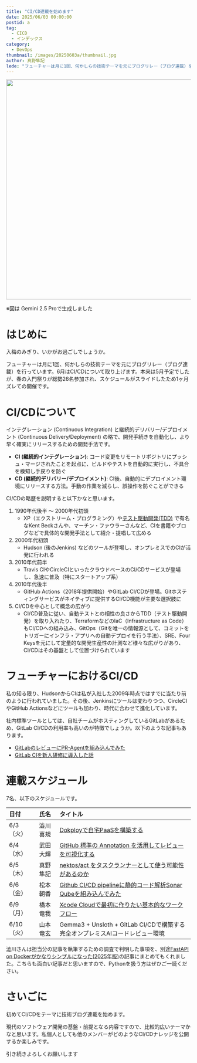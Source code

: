 ```yaml
---
title: "CI/CD連載を始めます"
date: 2025/06/03 00:00:00
postid: a
tag:
  - CICD
  - インデックス
category:
  - DevOps
thumbnail: /images/20250603a/thumbnail.jpg
author: 真野隼記
lede: "フューチャーは月に1回、何かしらの技術テーマを元にブログリレー（ブログ連載）を行っています。6月はCI/CDについて取り上げます"
---
```


<img src="/images/20250603a/top.jpg" alt="" width="600" height="600">

※図は Gemini 2.5 Proで生成しました

# はじめに

入梅のみぎり、いかがお過ごしでしょうか。

フューチャーは月に1回、何かしらの技術テーマを元にブログリレー（ブログ連載）を行っています。6月はCI/CDについて取り上げます。本来は5月予定でしたが、春の入門祭りが総勢26名参加され、スケジュールがスライドしたため1ヶ月ズレての開催です。

# CI/CDについて

インテグレーション (Continuous Integration) と継続的デリバリー/デプロイメント (Continuous Delivery/Deployment) の略で、開発手続きを自動化し、より早く確実にリリースするための開発手法です。

- **CI (継続的インテグレーション)**: コード変更をリモートリポジトリにプッシュ・マージされたことを起点に、ビルドやテストを自動的に実行し、不具合を検知し手戻りを防ぐ
- **CD (継続的デリバリー/デプロイメント)**: CI後、自動的にデプロイメント環境にリリースする方法。手動の作業を減らし、誤操作を防ぐことができる

CI/CDの略歴を説明すると以下かなと思います。

1. 1990年代後半 ～ 2000年代初頭
    - XP（エクストリーム・プログラミング）や[テスト駆動開発(TDD)](https://www.amazon.co.jp/%E3%83%86%E3%82%B9%E3%83%88%E9%A7%86%E5%8B%95%E9%96%8B%E7%99%BA-Kent-Beck/dp/4274217884) で有名なKent Beckさんや、マーチン・ファウラーさんなど、CIを書籍やブログなどで具体的な開発手法として紹介・提唱して広める
2. 2000年代初頭
    - Hudson (後のJenkins) などのツールが登場し、オンプレミスでのCIが活発に行われる
3. 2010年代前半
    - Travis CIやCircleCIといったクラウドベースのCI/CDサービスが登場し、急速に普及（特にスタートアップ系）
4. 2010年代後半
    - GitHub Actions（2018年提供開始）やGitLab CI/CDが登場。Gitホスティングサービスがネイティブに提供するCI/CD機能が主要な選択肢に
5. CI/CDを中心として概念の広がり
    - CI/CD普及に従い、自動テストとの相性の良さからTDD（テスト駆動開発）を取り入れたり、TerraformなどのIaC（Infrastructure as Code）もCI/CDへの組み込み、GitOps（Gitを唯一の情報源として、コミットをトリガーにインフラ・アプリへの自動デプロイを行う手法）、SRE、Four Keysを元にして定量的な開発生産性の計測など様々な広がりがあり、CI/CDはその基盤として位置づけられています

# フューチャーにおけるCI/CD

私の知る限り、HudsonからCIは私が入社した2009年時点ではすでに当たり前のように行われていました。その後、Jenkinsにツールは変わりつつ、CircleCIやGitHub Actionsなどにツールも加わり、時代に合わせて進化しています。

社内標準ツールとしては、自社チームがホスティングしているGitLabがあるため、GitLab CI/CDの利用率も高いのが特徴でしょうか。以下のような記事もあります。

- [GitLabのレビューにPR-Agentを組み込んでみた](/articles/20250417a/)
- [GitLab CIを新人研修に導入した話](/articles/20230306a/)

# 連載スケジュール

7名、以下のスケジュールです。

| 日付    | 氏名     | タイトル                                                   |
| :------ | :------- | :--------------------------------------------------------- |
| 6/3（火） | 澁川喜規   | [Dokployで自宅PaaSを構築する](/articles/20250603b/)                                |
| 6/4（水） | 武田大輝   | [GitHub 標準の Annotation を活用してレビューを可視化する](/articles/20250604a/)          |
| 6/5（木） | 真野隼記   | [nektos/act をタスクランナーとして使う可能性があるのか](/articles/20250605a/)            |
| 6/6（金） | 松本朝香   | [Github CI/CD pipelineに静的コード解析Sonar Qubeを組み込んでみた](/articles/20250619a/) |
| 6/9（月） | 橋本竜我   | [Xcode Cloudで最初に作りたい基本的なワークフロー](/articles/20250609a/)                                         |
| 6/10（火）| 山本竜玄   | Gemma3 + Unsloth + GitLab CI/CDで構築する完全オンプレミスAIコードレビュー環境              |

澁川さんは担当分の記事を執筆するための調査で判明した事項を、別途[FastAPI on Dockerがかなりシンプルになった(2025年版)](/articles/20250602a/)の記事にまとめてもくれました。こちらも面白い記事だと思いますので、Pythonを扱う方はぜひご一読ください。

# さいごに

初めてCI/CDをテーマに技術ブログ連載を始めます。

現代のソフトウェア開発の基盤・前提となる内容ですので、比較的広いテーマかなと思います。私個人としても他のメンバーがどのようなCI/CDナレッジを公開するか楽しみです。

引き続きよろしくお願いします
